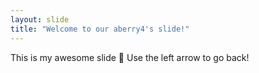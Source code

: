 ```yaml
---
layout: slide
title: "Welcome to our aberry4's slide!"
---
```

This is my awesome slide :tada:
Use the left arrow to go back!
